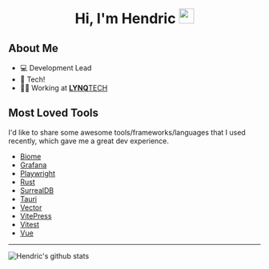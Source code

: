 <div align="center">
  <h1>Hi, I'm Hendric
    <img src="https://media1.giphy.com/media/LOnt6uqjD9OexmQJRB/giphy.gif?cid=790b7611cc4ab9d3f34ad6a93a38902b037ef6f5c9b2621b&rid=giphy.gif&ct=g" width="30px" height="30px">
  </h1>
</div>

## About Me

- 💻 Development Lead
- 💖 Tech!
- 👨‍💻 Working at [**LYNQ**TECH](https://www.lynq.tech/)

## Most Loved Tools

I'd like to share some awesome tools/frameworks/languages that I used recently, which gave me a great dev experience.

- [Biome](https://biomejs.dev/)
- [Grafana](https://grafana.com/)
- [Playwright](https://playwright.dev/)
- [Rust](https://www.rust-lang.org/)
- [SurrealDB](https://surrealdb.com/)
- [Tauri](https://tauri.app/)
- [Vector](https://vector.dev/)
- [VitePress](https://vitepress.dev/)
- [Vitest](https://vitest.dev/)
- [Vue](https://vuejs.org/)

---

![Hendric's github stats](https://github-readme-stats.vercel.app/api?username=hendric-dev&count_private=true&show_icons=true&theme=default)
